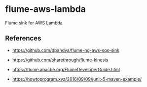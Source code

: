 # flume-aws-lambda
Flume sink for AWS Lambda


## References
* https://github.com/dpandya/flume-ng-aws-sqs-sink
* https://github.com/sharethrough/flume-kinesis
* https://flume.apache.org/FlumeDeveloperGuide.html

* https://howtoprogram.xyz/2016/09/09/junit-5-maven-example/